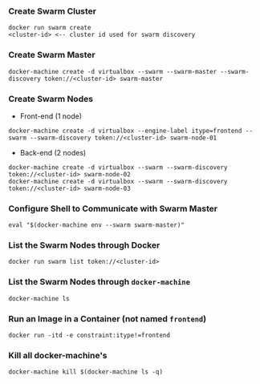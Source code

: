 ### Create Swarm Cluster
```
docker run swarm create
<cluster-id> <-- cluster id used for swarm discovery
```

### Create Swarm Master
```
docker-machine create -d virtualbox --swarm --swarm-master --swarm-discovery token://<cluster-id> swarm-master
```

### Create Swarm Nodes
* Front-end (1 node)
```
docker-machine create -d virtualbox --engine-label itype=frontend --swarm --swarm-discovery token://<cluster-id> swarm-node-01
```
* Back-end (2 nodes)
```
docker-machine create -d virtualbox --swarm --swarm-discovery token://<cluster-id> swarm-node-02
docker-machine create -d virtualbox --swarm --swarm-discovery token://<cluster-id> swarm-node-03
```

### Configure Shell to Communicate with Swarm Master
```
eval "$(docker-machine env --swarm swarm-master)"
```

### List the Swarm Nodes through Docker
```
docker run swarm list token://<cluster-id>
```

### List the Swarm Nodes through `docker-machine`
```
docker-machine ls
```

### Run an Image in a Container (not named `frontend`)
```
docker run -itd -e constraint:itype!=frontend 
```

### Kill all docker-machine's
```
docker-machine kill $(docker-machine ls -q)
```